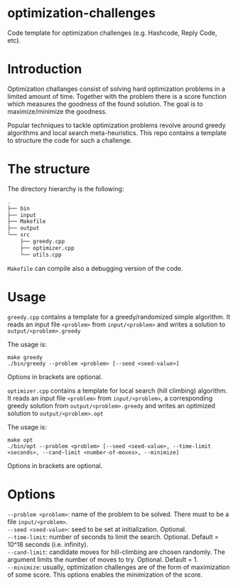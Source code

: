 # optimization-challenges
Code template for optimization challenges (e.g. Hashcode, Reply Code, etc).

# Introduction
Optimization challanges consist of solving hard optimization problems in a limited amount of time.
Together with the problem there is a score function which measures the goodness of the found solution.
The goal is to maximize/minimize the goodness.

Popular techniques to tackle optimization problems revolve around greedy algorithms and local search meta-heuristics.
This repo contains a template to structure the code for such a challenge.

# The structure
The directory hierarchy is the following:
```bash
.
├── bin
├── input
├── Makefile
├── output
└── src
    ├── greedy.cpp
    ├── optimizer.cpp
    └── utils.cpp
```

`Makefile` can compile also a debugging version of the code.

# Usage
`greedy.cpp` contains a template for a greedy/randomized simple algorithm. It reads an input file `<problem>` from `input/<problem>` 
and writes a solution to `output/<problem>.greedy`  

The usage is:
```
make greedy
./bin/greedy --problem <problem> [--seed <seed-value>]
```
Options in brackets are optional.


`optimizer.cpp` contains a template for local search (hill climbing) algorithm. It reads an input file `<problem>` from `input/<problem>`,
a corresponding greedy solution from `output/<problem>.greedy` and writes an optimized solution to `output/<problem>.opt`  

The usage is:
```
make opt
./bin/opt --problem <problem> [--seed <seed-value>, --time-limit <seconds>, --cand-limit <number-of-moves>, --minimize]
```

Options in brackets are optional.


# Options
`--problem <problem>`: name of the problem to be solved. There must to be a file `input/<problem>`.  
`--seed <seed-value>`: seed to be set at initialization. Optional.  
`--time-limit`: number of seconds to limit the search. Optional. Default = 10^18 seconds (i.e. infinity).  
`--cand-limit`: candidate moves for hill-climbing are chosen randomly. The argument limits the number of moves to try. Optional. Default = 1.  
`--minimize`: usually, optimization challenges are of the form of maximization of some score. This options enables the minimization of the score.  